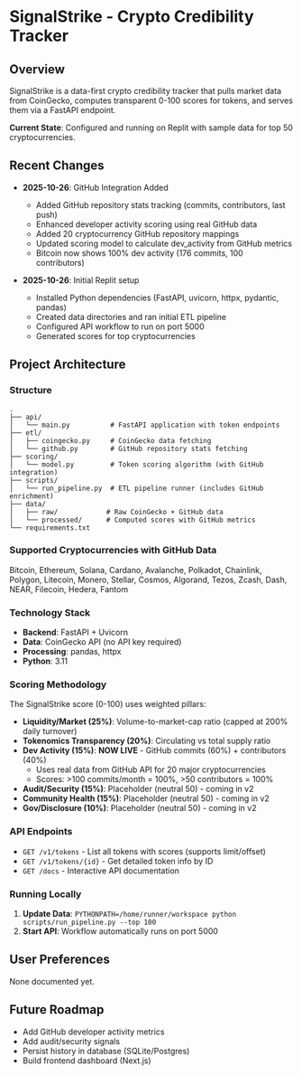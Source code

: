 # SignalStrike - Crypto Credibility Tracker

## Overview
SignalStrike is a data-first crypto credibility tracker that pulls market data from CoinGecko, computes transparent 0-100 scores for tokens, and serves them via a FastAPI endpoint.

**Current State**: Configured and running on Replit with sample data for top 50 cryptocurrencies.

## Recent Changes
- **2025-10-26**: GitHub Integration Added
  - Added GitHub repository stats tracking (commits, contributors, last push)
  - Enhanced developer activity scoring using real GitHub data
  - Added 20 cryptocurrency GitHub repository mappings
  - Updated scoring model to calculate dev_activity from GitHub metrics
  - Bitcoin now shows 100% dev activity (176 commits, 100 contributors)
  
- **2025-10-26**: Initial Replit setup
  - Installed Python dependencies (FastAPI, uvicorn, httpx, pydantic, pandas)
  - Created data directories and ran initial ETL pipeline
  - Configured API workflow to run on port 5000
  - Generated scores for top cryptocurrencies

## Project Architecture

### Structure
```
.
├── api/
│   └── main.py          # FastAPI application with token endpoints
├── etl/
│   ├── coingecko.py     # CoinGecko data fetching
│   └── github.py        # GitHub repository stats fetching
├── scoring/
│   └── model.py         # Token scoring algorithm (with GitHub integration)
├── scripts/
│   └── run_pipeline.py  # ETL pipeline runner (includes GitHub enrichment)
├── data/
│   ├── raw/            # Raw CoinGecko + GitHub data
│   └── processed/      # Computed scores with GitHub metrics
└── requirements.txt
```

### Supported Cryptocurrencies with GitHub Data
Bitcoin, Ethereum, Solana, Cardano, Avalanche, Polkadot, Chainlink, Polygon, Litecoin, Monero, Stellar, Cosmos, Algorand, Tezos, Zcash, Dash, NEAR, Filecoin, Hedera, Fantom

### Technology Stack
- **Backend**: FastAPI + Uvicorn
- **Data**: CoinGecko API (no API key required)
- **Processing**: pandas, httpx
- **Python**: 3.11

### Scoring Methodology
The SignalStrike score (0-100) uses weighted pillars:
- **Liquidity/Market (25%)**: Volume-to-market-cap ratio (capped at 200% daily turnover)
- **Tokenomics Transparency (20%)**: Circulating vs total supply ratio
- **Dev Activity (15%)**: **NOW LIVE** - GitHub commits (60%) + contributors (40%)
  - Uses real data from GitHub API for 20 major cryptocurrencies
  - Scores: >100 commits/month = 100%, >50 contributors = 100%
- **Audit/Security (15%)**: Placeholder (neutral 50) - coming in v2
- **Community Health (15%)**: Placeholder (neutral 50) - coming in v2
- **Gov/Disclosure (10%)**: Placeholder (neutral 50) - coming in v2

### API Endpoints
- `GET /v1/tokens` - List all tokens with scores (supports limit/offset)
- `GET /v1/tokens/{id}` - Get detailed token info by ID
- `GET /docs` - Interactive API documentation

### Running Locally
1. **Update Data**: `PYTHONPATH=/home/runner/workspace python scripts/run_pipeline.py --top 100`
2. **Start API**: Workflow automatically runs on port 5000

## User Preferences
None documented yet.

## Future Roadmap
- Add GitHub developer activity metrics
- Add audit/security signals
- Persist history in database (SQLite/Postgres)
- Build frontend dashboard (Next.js)
